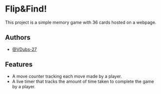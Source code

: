# Flip&Find!

This project is a simple memory game with 36 cards hosted on a webpage.


## Authors

- [@VDubs-27](https://www.github.com/VDubs-27)


## Features

- A move counter tracking each move made by a player.
- A live timer that tracks the amount of time taken to complete the game by a player.
